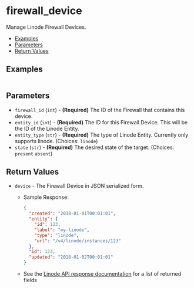 # firewall_device

Manage Linode Firewall Devices.


- [Examples](#examples)
- [Parameters](#parameters)
- [Return Values](#return-values)

## Examples

```yaml["\n- name: Create a Firewall\n  linode.cloud.firewall:\n    label: my-firewall\n    rules:\n      inbound_policy: DROP\n    state: present\n  register: firewall_result\n\n- name: Create an Instance\n  linode.cloud.instance:\n    label: my-instance\n    region: us-east\n    private_ip: true\n    type: g6-standard-1\n    state: present\n  register: instance_result\n\n- name: Attach the instance to the Firewall\n  linode.cloud.firewall_device:\n    firewall_id: '{{ firewall_result.firewall.id }}'\n    entity_id: '{{ instance_result.instance.id }}'\n    entity_type: 'linode'\n    state: present"]
```


## Parameters



- `firewall_id` (`int`) - **(Required)** The ID of the Firewall that contains this device.  
- `entity_id` (`int`) - **(Required)** The ID for this Firewall Device. This will be the ID of the Linode Entity.  
- `entity_type` (`str`) - **(Required)** The type of Linode Entity. Currently only supports linode.  (Choices:  `linode`)
- `state` (`str`) - **(Required)** The desired state of the target.  (Choices:  `present` `absent`)


## Return Values

- `device` - The Firewall Device in JSON serialized form.

    - Sample Response:
        ```json
        {
          "created": "2018-01-01T00:01:01",
          "entity": {
            "id": 123,
            "label": "my-linode",
            "type": "linode",
            "url": "/v4/linode/instances/123"
          },
          "id": 123,
          "updated": "2018-01-02T00:01:01"
        }
        ```
    - See the [Linode API response documentation](https://www.linode.com/docs/api/networking/#firewall-device-view__responses) for a list of returned fields


